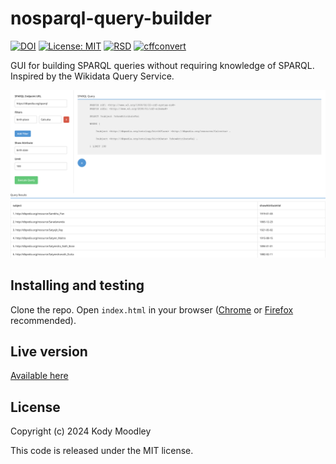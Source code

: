 # nosparql-query-builder
[![DOI](https://zenodo.org/badge/DOI/10.5281/zenodo.13521901.svg)](https://doi.org/10.5281/zenodo.13521901) [![License: MIT](https://img.shields.io/badge/License-MIT-yellow.svg)](https://opensource.org/licenses/MIT) [![RSD](https://img.shields.io/badge/rsd-grlc_sustainability-blue.svg)](https://research-software-directory.org/projects/enhancing-the-sustainability-of-grlc) [![cffconvert](https://github.com/clariah-grlc-sustainability/nosparql-query-builder/actions/workflows/cffconvert.yml/badge.svg)](https://github.com/clariah-grlc-sustainability/nosparql-query-builder/actions/workflows/cffconvert.yml)



GUI for building SPARQL queries without requiring knowledge of SPARQL. Inspired by the Wikidata Query Service.

![screenshot](https://github.com/clariah-grlc-sustainability/nosparql-query-builder/blob/main/images/screenshot.png?raw=true)

## Installing and testing

Clone the repo. Open ```index.html``` in your browser ([Chrome](https://www.google.com/chrome/what-you-make-of-it/) or [Firefox](https://www.mozilla.org/en-US/firefox/new/) recommended).

## Live version

[Available here](https://yasgui-with-rosemary.github.io/nosparql-query-builder/)

## License

Copyright (c) 2024 Kody Moodley

This code is released under the MIT license.

